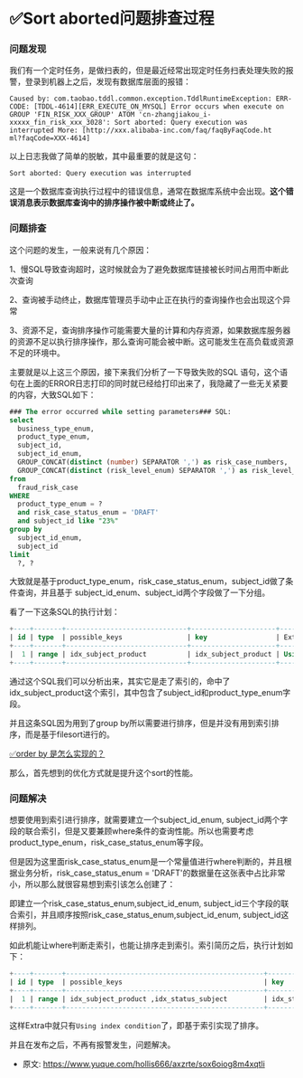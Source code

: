 # ✅Sort aborted问题排查过程
<!--page header-->

<a name="sja3r"></a>
### 问题发现
我们有一个定时任务，是做扫表的，但是最近经常出现定时任务扫表处理失败的报警，登录到机器上之后，发现有数据库层面的报错：

```
Caused by: com.taobao.tddl.common.exception.TddlRuntimeException: ERR-CODE: [TDDL-4614][ERR_EXECUTE_ON_MYSQL] Error occurs when execute on GROUP 'FIN_RISK_XXX_GROUP' ATOM 'cn-zhangjiakou_i-xxxxx_fin_risk_xxx_3028': Sort aborted: Query execution was interrupted More: [http://xxx.alibaba-inc.com/faq/faqByFaqCode.ht
ml?faqCode=XXX-4614]
```

以上日志我做了简单的脱敏，其中最重要的就是这句：

```
Sort aborted: Query execution was interrupted
```

这是一个数据库查询执行过程中的错误信息，通常在数据库系统中会出现。**这个错误消息表示数据库查询中的排序操作被中断或终止了。**

<a name="K85bA"></a>
### 问题排查

这个问题的发生，一般来说有几个原因：

1、慢SQL导致查询超时，这时候就会为了避免数据库链接被长时间占用而中断此次查询

2、查询被手动终止，数据库管理员手动中止正在执行的查询操作也会出现这个异常

3、资源不足，查询排序操作可能需要大量的计算和内存资源，如果数据库服务器的资源不足以执行排序操作，那么查询可能会被中断。这可能发生在高负载或资源不足的环境中。


主要就是以上这三个原因，接下来我们分析了一下导致失败的SQL	语句，这个语句在上面的ERROR日志打印的同时就已经给打印出来了，我隐藏了一些无关紧要的内容，大致SQL如下：

```sql
### The error occurred while setting parameters### SQL: 
select
  business_type_enum,
  product_type_enum,
  subject_id,
  subject_id_enum,
  GROUP_CONCAT(distinct (number) SEPARATOR ',') as risk_case_numbers,
  GROUP_CONCAT(distinct (risk_level_enum) SEPARATOR ',') as risk_level_enums,
from
  fraud_risk_case
WHERE
  product_type_enum = ?
  and risk_case_status_enum = 'DRAFT'
  and subject_id like "23%"
group by
  subject_id_enum,
  subject_id
limit
  ?, ?
```

大致就是基于product_type_enum，risk_case_status_enum，subject_id做了条件查询，并且基于 subject_id_enum、subject_id两个字段做了一下分组。

看了一下这条SQL的执行计划：

```sql
+----+-------+------------------------------+---------------------+----------------------------------------------------+                                           
| id | type  | possible_keys                | key                 | Extra                                              |                                           
+----+-------+------------------------------+---------------------+----------------------------------------------------+                                           
|  1 | range | idx_subject_product          | idx_subject_product | Using index condition; Using where; Using filesort |                                           
+----+-------+------------------------------+---------------------+----------------------------------------------------+ 
```


通过这个SQL我们可以分析出来，其实它是走了索引的，命中了idx_subject_product这个索引，其中包含了subject_id和product_type_enum字段。

并且这条SQL因为用到了group by所以需要进行排序，但是并没有用到索引排序，而是基于filesort进行的。

[✅order by 是怎么实现的？](https://www.yuque.com/hollis666/axzrte/caou56?view=doc_embed)

那么，首先想到的优化方式就是提升这个sort的性能。

<a name="Qnw42"></a>
### 问题解决

想要使用到索引进行排序，就需要建立一个subject_id_enum, subject_id两个字段的联合索引，但是又要兼顾where条件的查询性能。所以也需要考虑product_type_enum，risk_case_status_enum等字段。

但是因为这里面risk_case_status_enum是一个常量值进行where判断的，并且根据业务分析，risk_case_status_enum = 'DRAFT'的数据量在这张表中占比非常小，所以那么就很容易想到索引该怎么创建了：

即建立一个risk_case_status_enum,subject_id_enum, subject_id三个字段的联合索引，并且顺序按照risk_case_status_enum,subject_id_enum, subject_id这样排列。

如此机能让where判断走索引，也能让排序走到索引。索引简历之后，执行计划如下：

```sql
+----+-------+-------------------------------------------------+---------------------+----------------------------------------------------+                                           
| id | type  | possible_keys                                   | key                 | Extra                                              |                                           
+----+-------+-------------------------------------------------+---------------------+----------------------------------------------------+                                           
|  1 | range | idx_subject_product ,idx_status_subject         | idx_status_subject  | Using index condition;                             |                                           
+----+-------+-------------------------------------------------+---------------------+----------------------------------------------------+ 
```

这样Extra中就只有`Using index condition`了，即基于索引实现了排序。

并且在发布之后，不再有报警发生，问题解决。


<!--page footer-->
- 原文: <https://www.yuque.com/hollis666/axzrte/sox6oiog8m4xqtli>